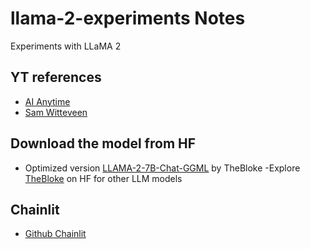 # llama-2-experiments Notes
Experiments with LLaMA 2 

## YT references 
- [AI Anytime](https://www.youtube.com/watch?v=kXuHxI5ZcG0&list=PLLcUibM4B4Q-BlNabN83vE1qChQB5QxIl&index=14&ab_channel=AIAnytime)
- [Sam Witteveen](https://www.youtube.com/watch?v=cIRzwSXB4Rc&list=PLLcUibM4B4Q-BlNabN83vE1qChQB5QxIl&index=8&ab_channel=SamWitteveen)


## Download the model from HF
- Optimized version [LLAMA-2-7B-Chat-GGML](https://huggingface.co/TheBloke/Llama-2-7B-Chat-GGML/tree/main) by TheBloke
    -Explore [TheBloke](https://huggingface.co/TheBloke) on HF for other LLM models 

## Chainlit
- [Github Chainlit](https://github.com/Chainlit/chainlit)


